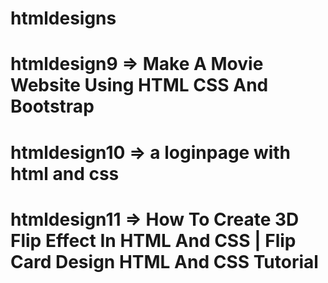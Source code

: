 # htmldesigns

# htmldesign9 => Make A Movie Website Using HTML CSS And Bootstrap

# htmldesign10 => a loginpage with html and css
# htmldesign11 => How To Create 3D Flip Effect In HTML And CSS | Flip Card Design HTML And CSS Tutorial